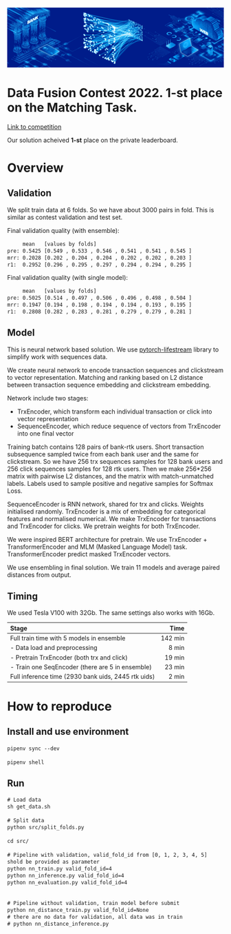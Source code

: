 ![](vtb_pic.jpeg)

# Data Fusion Contest 2022. 1-st place on the Matching Task.

[Link to competition](https://ods.ai/competitions/data-fusion2022-main-challenge)

Our solution acheived **1-st** place on the private leaderboard.

# Overview

## Validation
We split train data at 6 folds. So we have about 3000 pairs in fold. This is similar as contest validation and test set.

Final validation quality (with ensemble):
```
     mean   [values by folds]
pre: 0.5425 [0.549 , 0.533 , 0.546 , 0.541 , 0.541 , 0.545 ]	
mrr: 0.2028 [0.202 , 0.204 , 0.204 , 0.202 , 0.202 , 0.203 ]
r1:  0.2952 [0.296 , 0.295 , 0.297 , 0.294 , 0.294 , 0.295 ]	
```

Final validation quality (with single model):
```
     mean   [values by folds]
pre: 0.5025 [0.514 , 0.497 , 0.506 , 0.496 , 0.498 , 0.504 ]	
mrr: 0.1947 [0.194 , 0.198 , 0.194 , 0.194 , 0.193 , 0.195 ]
r1:  0.2808 [0.282 , 0.283 , 0.281 , 0.279 , 0.279 , 0.281 ]
```


## Model

This is neural network based solution. We use [pytorch-lifestream](https://github.com/dllllb/pytorch-lifestream)
library to simplify work with sequences data.

We create neural network to encode transaction sequences and clickstream to vector representation.
Matching and ranking based on L2 distance between transaction sequence embedding and clickstream embedding.

Network include two stages:
- TrxEncoder, which transform each individual transaction or click into vector representation
- SequenceEncoder, which reduce sequence of vectors from TrxEncoder into one final vector

Training batch contains 128 pairs of bank-rtk users. Short transaction subsequence sampled twice from each bank user
and the same for clickstream. So we have 256 trx sequences samples for 128 bank users 
and 256 click sequences samples for 128 rtk users.
Then we make 256*256 matrix with pairwise L2 distances, and the matrix with match-unmatched labels.
Labels used to sample positive and negative samples for Softmax Loss.

SequenceEncoder is RNN network, shared for trx and clicks. Weights initialised randomly.
TrxEncoder is a mix of embedding for categorical features and normalised numerical.
We make TrxEncoder for transactions and TrxEncoder for clicks. We pretrain weights for both TrxEncoder.

We were inspired BERT architecture for pretrain.
We use TrxEncoder + TransformerEncoder and MLM (Masked Language Model) task.
TransformerEncoder predict masked TrxEncoder vectors.

We use ensembling in final solution. We train 11 models and average paired distances from output.

## Timing

We used Tesla V100 with 32Gb. The same settings also works with 16Gb.

| Stage                                                |    Time |
|:---------------------------------------------------- | -------:|
| Full train time with 5 models in ensemble            | 142 min |
| - Data load and preprocessing                        |   8 min |
| - Pretrain TrxEncoder (both trx and click)           |  19 min |
| - Train one SeqEncoder (there are 5 in ensemble)     |  23 min |
| Full inference time (2930 bank uids, 2445 rtk uids)  |   2 min |

# How to reproduce 

## Install and use environment

```
pipenv sync --dev

pipenv shell
```

## Run
```
# Load data
sh get_data.sh

# Split data
python src/split_folds.py

cd src/

# Pipeline with validation, valid_fold_id from [0, 1, 2, 3, 4, 5] shold be provided as parameter
python nn_train.py valid_fold_id=4
python nn_inference.py valid_fold_id=4
python nn_evaluation.py valid_fold_id=4


# Pipeline without validation, train model before submit
python nn_distance_train.py valid_fold_id=None
# there are no data for validation, all data was in train
# python nn_distance_inference.py

```
